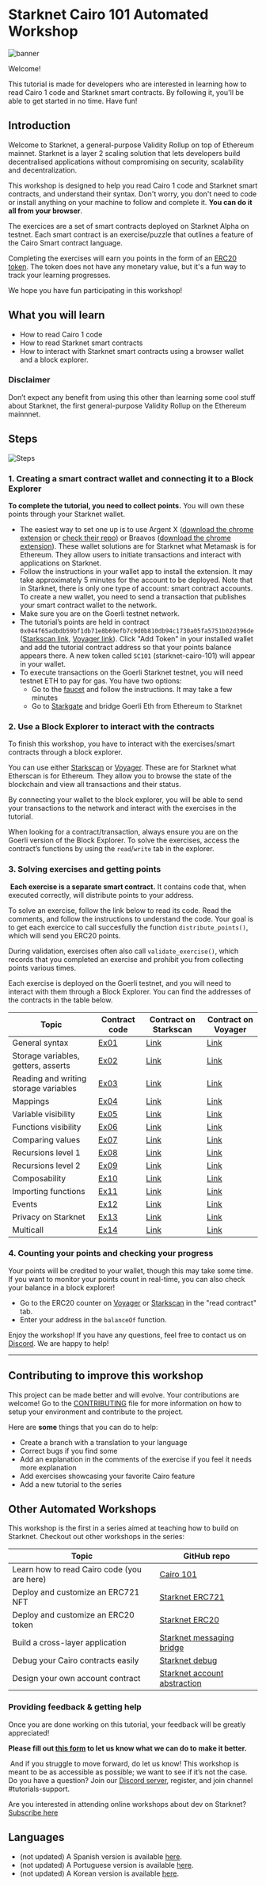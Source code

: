 # Starknet Cairo 101 Automated Workshop

![banner](assets/banner.png)

Welcome!

This tutorial is made for developers who are interested in learning how to read Cairo 1 code and Starknet smart contracts. By following it, you'll be able to get started in no time. Have fun!

## Introduction​

Welcome to Starknet, a general-purpose Validity Rollup on top of Ethereum mainnet. Starknet is a layer 2 scaling solution that lets developers build decentralised applications without compromising on security, scalability and decentralization.

This workshop is designed to help you read Cairo 1 code and Starknet smart contracts, and understand their syntax. Don't worry, you don't need to code or install anything on your machine to follow and complete it. **You can do it all from your browser**.

The exercices are a set of smart contracts deployed on Starknet Alpha on testnet. Each smart contract is an exercise/puzzle that outlines a feature of the Cairo Smart contract language.

Completing the exercises will earn you points in the form of an [ERC20 token](contracts/token/TDERC20.cairo). The token does not have any monetary value, but it's a fun way to track your learning progresses.

We hope you have fun participating in this workshop!

## What you will learn

- How to read Cairo 1 code
- How to read Starknet smart contracts
- How to interact with Starknet smart contracts using a browser wallet and a block explorer.

### Disclaimer

​Don’t expect any benefit from using this other than learning some cool stuff about Starknet, the first general-purpose Validity Rollup on the Ethereum mainnnet.

## Steps

![Steps](assets/steps.png)

### 1. Creating a smart contract wallet and connecting it to a Block Explorer

**To complete the tutorial, you need to collect points.** You will own these points through your Starknet wallet.

- The easiest way to set one up is to use Argent X ([download the chrome extension](https://chrome.google.com/webstore/detail/argent-x-starknet-wallet/dlcobpjiigpikoobohmabehhmhfoodbb/)  or  [check their repo](https://github.com/argentlabs/argent-x)) or Braavos ([download the chrome extension](https://chrome.google.com/webstore/detail/braavos-wallet/jnlgamecbpmbajjfhmmmlhejkemejdma)).
These wallet solutions are for Starknet  what Metamask is for Ethereum. They allow users to initiate transactions and interact with applications on Starknet.
- Follow the instructions in your wallet app to install the extension. It may take approximately 5 minutes for the account to be deployed. Note that in Starknet, there is only one type of account: smart contract accounts. To create a new wallet, you need to send a transaction that publishes your smart contract wallet to the network.
- Make sure you are on the Goerli testnet network.
- The tutorial’s points are held in contract  `0x044f65adbdb59bf1db71e8b69efb7c9d0b810db94c1730a05fa5751b02d396de` ([Starkscan link](https://testnet.starkscan.co/contract/0x044f65adbdb59bf1db71e8b69efb7c9d0b810db94c1730a05fa5751b02d396de), [Voyager link](https://goerli.voyager.online/contract/0x044f65adbdb59bf1db71e8b69efb7c9d0b810db94c1730a05fa5751b02d396de)). Click "Add Token" in your installed wallet and add the tutorial contract address so that your points balance appears there. A new token called `SC101` (starknet-cairo-101) will appear in your wallet.
- To execute transactions on the Goerli Starknet testnet, you will need testnet ETH to pay for gas. You have two options:
    - Go to the [faucet](https://faucet.goerli.starknet.io/) and follow the instructions. It may take a few minutes
    - Go to [Starkgate](https://goerli.starkgate.starknet.io/) and bridge Goerli Eth from Ethereum to Starknet

### 2. Use a Block Explorer to interact with the contracts

To finish this workshop, you have to interact with the exercises/smart contracts through a block explorer.

You can use either [Starkscan](https://testnet.starkscan.co/) or [Voyager](https://goerli.voyager.online/). These are for Starknet what Etherscan is for Ethereum. They  allow you to browse the state of the blockchain and view all transactions and their status.

By connecting your wallet to the block explorer, you will be able to send your transactions to the network and interact with the exercises in the tutorial.

When looking for a contract/transaction, always ensure you are on the Goerli version of the Block Explorer. To solve the exercises, access the contract’s functions by using the `read`/`write` tab in the explorer.​

### 3. Solving exercises and getting points​
​
**Each exercise is a separate smart contract.** It contains code that, when executed correctly, will distribute points to your address.

To solve an exercise, follow the link below to read its code. Read the comments, and follow the instructions to understand the code. Your goal is to get each exercice to call succesfully the function `distribute_points()`, which will send you ERC20 points.

During validation, exercises often also call `validate_exercise()`, which records that you completed an exercise and prohibit you from collecting points various times.

Each exercise is deployed on the Goerli testnet, and you will need to interact with them through a Block Explorer. You can find the addresses of the contracts in the table below.

| Topic                                 | Contract code                                         | Contract on Starkscan                                                                                              | Contract on Voyager                                                                                              |
| ------------------------------------- | ----------------------------------------------------- | ---------------------------------------------------------------------------------------------------------------- | ---------------------------------------------------------------------------------------------------------------- |
| General syntax                        | [Ex01](src/ex01.cairo)                          | [Link](https://testnet.starkscan.co/contract/0x031d1866cb827c4e27bbca9ffee59fa2158b679413ffb58c3f90af56e1140e85) | [Link](https://goerli.voyager.online/contract/0x031d1866cb827c4e27bbca9ffee59fa2158b679413ffb58c3f90af56e1140e85) |
| Storage variables, getters, asserts   | [Ex02](src/ex02.cairo)                          | [Link](https://testnet.starkscan.co/contract/0x0600f8fe0752e598b4e6b27839f00ad65215d129f385e12931323c487b6f9b36) | [Link](https://goerli.voyager.online/contract/0x0600f8fe0752e598b4e6b27839f00ad65215d129f385e12931323c487b6f9b36) |
| Reading and writing storage variables | [Ex03](src/ex03.cairo)                          | [Link](https://testnet.starkscan.co/contract/0x033d5fc40c0e262612528a9a652ada70be854d98241fb7548745262b5273c9d1) | [Link](https://goerli.voyager.online/contract/0x033d5fc40c0e262612528a9a652ada70be854d98241fb7548745262b5273c9d1) |
| Mappings                              | [Ex04](src/ex04.cairo)                          | [Link](https://testnet.starkscan.co/contract/0x06967cd33c6e064087123958e239c98f0de5e6d663660fa16a2526e8b115688a) | [Link](https://goerli.voyager.online/contract/0x06967cd33c6e064087123958e239c98f0de5e6d663660fa16a2526e8b115688a) |
| Variable visibility                   | [Ex05](src/ex05.cairo)                          | [Link](https://testnet.starkscan.co/contract/0x076c32e000f7112724bba3c5f51fb1290217a1010ae555e6ecbdb2bfe6613e33) | [Link](https://goerli.voyager.online/contract/0x076c32e000f7112724bba3c5f51fb1290217a1010ae555e6ecbdb2bfe6613e33) |
| Functions visibility                  | [Ex06](src/ex06.cairo)                          | [Link](https://testnet.starkscan.co/contract/0x060987aea322cd12657588b6cdb0892db79322ab4533f7d74838ff2e2614a015) | [Link](https://goerli.voyager.online/contract/0x060987aea322cd12657588b6cdb0892db79322ab4533f7d74838ff2e2614a015) |
| Comparing values                      | [Ex07](src/ex07.cairo)                          | [Link](https://testnet.starkscan.co/contract/0x006051096480f375894eebb99948bce14a84c25093636c4b4e8222cc32a67cf0) | [Link](https://goerli.voyager.online/contract/0x006051096480f375894eebb99948bce14a84c25093636c4b4e8222cc32a67cf0) |
| Recursions level 1                    | [Ex08](src/ex08.cairo)                          | [Link](https://testnet.starkscan.co/contract/0x01ec8e981b1b6a7256a71f21790dd07cafeb15d02c18534a2bd4a6c8551860aa) | [Link](https://goerli.voyager.online/contract/0x01ec8e981b1b6a7256a71f21790dd07cafeb15d02c18534a2bd4a6c8551860aa) |
| Recursions level 2                    | [Ex09](src/ex09.cairo)                          | [Link](https://testnet.starkscan.co/contract/0x053b96c4ee027c53ea001479f24c10b543063e3c26d037c600e5bd31f0b21e5c) | [Link](https://goerli.voyager.online/contract/0x053b96c4ee027c53ea001479f24c10b543063e3c26d037c600e5bd31f0b21e5c) |
| Composability                         | [Ex10](src/ex10.cairo)                          | [Link](https://testnet.starkscan.co/contract/0x05878a23a27527765ce9a8ec4c6d6094121464b3d1b344f6297020d0c9580110) | [Link](https://goerli.voyager.online/contract/0x05878a23a27527765ce9a8ec4c6d6094121464b3d1b344f6297020d0c9580110) |
| Importing functions                   | [Ex11](src/ex11.cairo)                          | [Link](https://testnet.starkscan.co/contract/0x029a9a484d22a6353eff0d60ea56c6ffabaaac5e4889182287ef1d261578b197) | [Link](https://goerli.voyager.online/contract/0x029a9a484d22a6353eff0d60ea56c6ffabaaac5e4889182287ef1d261578b197) |
| Events                                | [Ex12](src/ex12.cairo)                          | [Link](https://testnet.starkscan.co/contract/0x04a221a8e3155fb03d1708881213a2ecdb05a41cf0ae6de83ddcf8f12bb04282) | [Link](https://goerli.voyager.online/contract/0x04a221a8e3155fb03d1708881213a2ecdb05a41cf0ae6de83ddcf8f12bb04282) |
| Privacy on Starknet                   | [Ex13](src/ex13.cairo)                          | [Link](https://testnet.starkscan.co/contract/0x067ed1d23c5cc3a34fb86edd4f8415250c79a374e87bcf2e6870321261ca9b0f) | [Link](https://goerli.voyager.online/contract/0x067ed1d23c5cc3a34fb86edd4f8415250c79a374e87bcf2e6870321261ca9b0f) |
| Multicall                             | [Ex14](src/ex14.cairo)                          | [Link](https://testnet.starkscan.co/contract/0x031e9a701a24c1d2ecd576208087dfa52f1025072cf11e54407300f64f95ce5f) | [Link](https://goerli.voyager.online/contract/0x031e9a701a24c1d2ecd576208087dfa52f1025072cf11e54407300f64f95ce5f) |


### 4. Counting your points and checking your progress

Your points will be credited to your wallet, though this may take some time. If you want to monitor your points count in real-time, you can also check your balance in a block explorer!
- Go to the  ERC20 counter on [Voyager](https://goerli.voyager.online/contract/0x044f65adbdb59bf1db71e8b69efb7c9d0b810db94c1730a05fa5751b02d396de) or [Starkscan](https://testnet.starkscan.co/contract/0x044f65adbdb59bf1db71e8b69efb7c9d0b810db94c1730a05fa5751b02d396de) in the "read contract" tab.
- Enter your address in the `balanceOf` function.​

Enjoy the workshop! If you have any questions, feel free to contact us on [Discord](https://starknet.io/discord). We are happy to help!

---

## Contributing to improve this workshop

This project can be made better and will evolve. Your contributions are welcome! Go to the [CONTRIBUTING](CONTRIBUTING.md) file for more information on how to setup your environment and contribute to the project.

Here are **some** things that you can do to help:

- Create a branch with a translation to your language
- Correct bugs if you find some
- Add an explanation in the comments of the exercise if you feel it needs more explanation
- Add exercises showcasing your favorite Cairo feature
- Add a new tutorial to the series


## Other Automated Workshops

This workshop is the first in a series aimed at teaching how to build on Starknet. Checkout out other workshops in the series:

| Topic                                       | GitHub repo                                                                            |
| ------------------------------------------- | -------------------------------------------------------------------------------------- |
| Learn how to read Cairo code (you are here) | [Cairo 101](https://github.com/starknet-edu/starknet-cairo-101)                        |
| Deploy and customize an ERC721 NFT          | [Starknet ERC721](https://github.com/starknet-edu/starknet-erc721)                     |
| Deploy and customize an ERC20 token         | [Starknet ERC20](https://github.com/starknet-edu/starknet-erc20)                       |
| Build a cross-layer application             | [Starknet messaging bridge](https://github.com/starknet-edu/starknet-messaging-bridge) |
| Debug your Cairo contracts easily           | [Starknet debug](https://github.com/starknet-edu/starknet-debug)                       |
| Design your own account contract            | [Starknet account abstraction](https://github.com/starknet-edu/starknet-accounts)      |

### Providing feedback & getting help

Once you are done working on this tutorial, your feedback will be greatly appreciated!

**Please fill out [this form](https://forms.reform.app/starkware/untitled-form-4/kaes2e) to let us know what we can do to make it better.**

​
And if you struggle to move forward, do let us know! This workshop is meant to be as accessible as possible; we want to see if it’s not the case.
​
Do you have a question? Join our [Discord server](https://starknet.io/discord), register, and join channel #tutorials-support.

Are you interested in attending online workshops about dev on Starknet? [Subscribe here](https://starknet.substack.com/)


## Languages

- (not updated) A Spanish version is available [here](https://github.com/starknet-edu/starknet-cairo-101/tree/spanish).
- (not updated) A Portuguese version is available [here](./README.pt.md).
- (not updated) A Korean version is available [here](./README.kr.md).